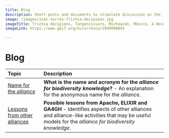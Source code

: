 ```yaml
---
title: Blog
description: Short posts and documents to stimulate discussion on the _alliance for biodiversity knowledge_
image: /images/inat-torres-Trichia-decipiens.jpg
imageTitle: Trichia decipiens, Tangancícuaro, Michoacán, México, 4 December 2018. Photo by Ricardo Arredondo Torres CC BY-NC 4.0 via iNaturalist research-grade observations.
imageLink: https://www.gbif.org/occurrence/1949998045

---
```

# Blog

| Topic | Description |
| :---- | :---- |
| [Name for the _alliance_](./alliance-name) | **What is the name and acronym for the _alliance for biodiversity knowledge_?** - An explanation for the anonymous name for the _alliance_. |
| [Lessons from other alliances](./possible-lessons) | **Possible lessons from Apache, ELIXIR and GA4GH** - Identifies aspects of other alliances and alliance-like activities that may be useful models for the _alliance for biodiversity knowledge_. |
